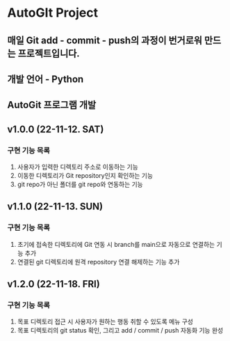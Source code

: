 # AutoGIt Project


## 매일 Git add - commit - push의 과정이 번거로워 만드는 프로젝트입니다.
## 개발 언어 - Python

## AutoGit 프로그램 개발
## v1.0.0 (22-11-12. SAT)

### 구현 기능 목록
  1. 사용자가 입력한 디렉토리 주소로 이동하는 기능
  2. 이동한 디렉토리가 Git repository인지 확인하는 기능
  3. git repo가 아닌 폴더를 git repo와 연동하는 기능 


## v1.1.0 (22-11-13. SUN)
 
### 구현 기능 목록
  1. 초기에 접속한 디렉토리에 Git 연동 시 branch를 main으로 자동으로 연결하는 기능 추가
  2. 연결된 git 디렉토리에 원격 repository 연결 해제하는 기능 추가


## v1.2.0 (22-11-18. FRI)

### 구현 기능 목록
  1. 목표 디렉토리 접근 시 사용자가 원하는 행동 취할 수 있도록 메뉴 구성
  2. 목표 디렉토리의 git status 확인, 그리고 add / commit / push 자동화 기능 완성